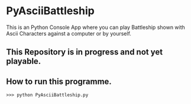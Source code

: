 # PyAsciiBattleship
This is an Python Console App where you can play Battleship shown with Ascii Characters against a computer or by yourself.
## This Repository is in progress and not yet playable.

## How to run this programme.
`>>> python PyAsciiBattleship.py`
